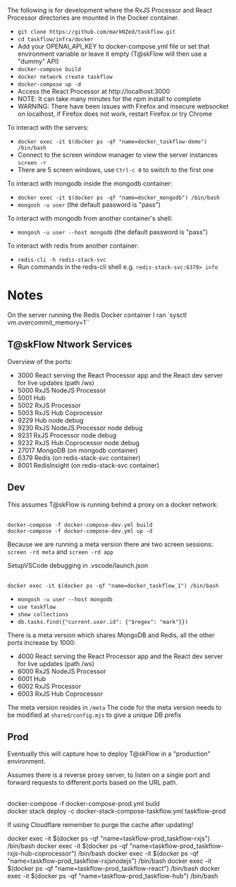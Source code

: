 The following is for development where the RxJS Processor and React Processor directories are mounted in the Docker container.

* `git clone https://github.com/markNZed/taskflow.git`
* `cd taskflow/infra/docker`
* Add your OPENAI_API_KEY to docker-compose.yml file or set that environment variable or leave it empty (T@skFlow will then use a "dummy" API)
* `docker-compose build`
* `docker network create taskflow`
* `docker-compose up -d`
* Access the React Processor at http://localhost:3000
* NOTE: It can take many minutes for the npm install to complete
* WARNING: There have been issues with Firefox and insecure websocket on localhost, if Firefox does not work, restart Firefox or try Chrome

To interact with the servers:
* `docker exec -it $(docker ps -qf "name=docker_taskflow-demo") /bin/bash`
* Connect to the screen window manager to view the server instances `screen -r`
* There are 5 screen windows, use `Ctrl-c 0` to switch to the first one

To interact with mongodb inside the mongodb container:
* `docker exec -it $(docker ps -qf "name=docker_mongodb") /bin/bash`
* `mongosh -u user` (the default password is "pass")

To interact with mongodb from another container's shell:
* `mongosh -u user --host mongodb` (the default password is "pass")

To interact with redis from another container:
* `redis-cli -h redis-stack-svc`
* Run commands in the redis-cli shell e.g. `redis-stack-svc:6379> info`

# Notes

On the server running the Redis Docker container I ran `sysctl vm.overcommit_memory=1``

## T@skFlow Ntwork Services

Overview of the ports:

* 3000 React serving the React Processor app and the React dev server for live updates (path /ws)
* 5000 RxJS NodeJS Processor
* 5001 Hub
* 5002 RxJS Processor
* 5003 RxJS Hub Coprocessor
* 9229 Hub node debug
* 9230 RxJS NodeJS Processor node debug
* 9231 RxJS Processor node debug
* 9232 RxJS Hub Coprocessor node debug
* 27017 MongoDB (on mongodb container)
* 6379 Redis (on redis-stack-svc container)
* 8001 RedisInsight (on redis-stack-svc container)

## Dev
This assumes T@skFlow is running behind a proxy on a docker network:

<br> `docker-compose -f docker-compose-dev.yml build`
<br> `docker-compose -f docker-compose-dev.yml up -d`

Because we are running a meta version there are two screen sessions:
`screen -rd meta` and `screen -rd app`

SetupVSCode debugging in .vscode/launch.json

<br>`docker exec -it $(docker ps -qf "name=docker_taskflow_1") /bin/bash`

* `mongosh -u user --host mongodb`
* `use taskflow`
* `show collections`
* `db.tasks.find({"current.user.id": {"$regex": "mark"}})`

There is a meta version which shares MongoDB and Redis, all the other ports increase by 1000:

* 4000 React serving the React Processor app and the React dev server for live updates (path /ws)
* 6000 RxJS NodeJS Processor
* 6001 Hub
* 6002 RxJS Processor
* 6003 RxJS Hub Coprocessor

The meta version resides in `/meta`
The code for the meta version needs to be modified at `shared/config.mjs` to give a unique DB prefix

## Prod
Eventually this will capture how to deploy T@skFlow in a "production" environment. 

Assumes there is a reverse proxy server, to listen on a single port and forward requests to different ports based on the URL path.

<br> docker-compose -f docker-compose-prod.yml build
<br> docker stack deploy -c docker-stack-compose-taskflow.yml taskflow-prod

If using Cloudflare remember to purge the cache after updating!

docker exec -it $(docker ps -qf "name=taskflow-prod_taskflow-rxjs") /bin/bash
docker exec -it $(docker ps -qf "name=taskflow-prod_taskflow-rxjs-hub-coprocessor") /bin/bash
docker exec -it $(docker ps -qf "name=taskflow-prod_taskflow-rxjsnodejs") /bin/bash
docker exec -it $(docker ps -qf "name=taskflow-prod_taskflow-react") /bin/bash
docker exec -it $(docker ps -qf "name=taskflow-prod_taskflow-hub") /bin/bash
